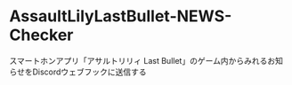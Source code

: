 # AssaultLilyLastBullet-NEWS-Checker
スマートホンアプリ「アサルトリリィ Last Bullet」のゲーム内からみれるお知らせをDiscordウェブフックに送信する
